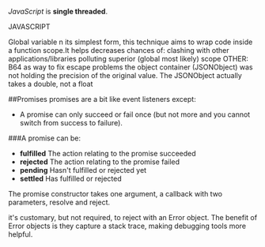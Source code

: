 *JavaScript* is **single threaded**.

JAVASCRIPT

Global variable n its simplest form, this technique aims to wrap code inside a function scope.It helps decreases chances of:
clashing with other applications/libraries
polluting superior (global most likely) scope
OTHER:
B64 as way to fix escape problems
the object container (JSONObject) was not holding the precision of the original value. The JSONObject actually takes a double, not a float


##Promises
promises are a bit like event listeners except:
* A promise can only succeed or fail once (but not more and you cannot switch from success to failure). 

###A promise can be:

* **fulfilled** The action relating to the promise succeeded
* **rejected**  The action relating to the promise failed 
* **pending**   Hasn't fulfilled or rejected yet 
* **settled**   Has fulfilled or rejected

The promise constructor takes one argument, a callback with two parameters, resolve and reject.

 it's customary, but not required, to reject with an Error object. The benefit of Error objects is they capture a stack trace, making debugging tools more helpful.
 
